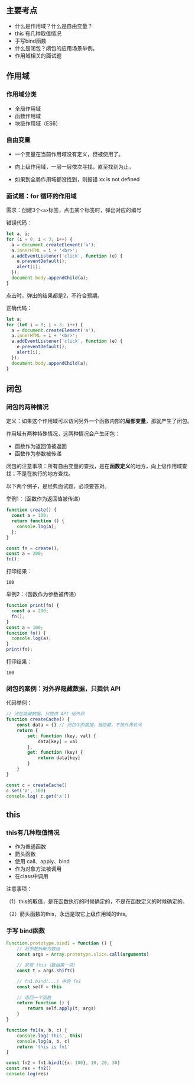 ## 主要考点

- 什么是作用域？什么是自由变量？
- this 有几种取值情况
- 手写bind函数
- 什么是闭包？闭包的应用场景举例。
- 作用域相关的面试题

## 作用域

### 作用域分类

- 全局作用域
- 函数作用域
- 块级作用域（ES6）

### 自由变量

- 一个变量在当前作用域没有定义，但被使用了。

- 向上级作用域，一层一层依次寻找，直至找到为止。

- 如果到全局作用域都没找到，则报错 xx is not defined



### 面试题：for 循环的作用域

需求：创建3个`<a>`标签，点击某个标签时，弹出对应的编号

错误代码：

```js
let a, i;
for (i = 0; i < 3; i++) {
  a = document.createElement('a');
  a.innerHTML = i + '<br>';
  a.addEventListener('click', function (e) {
    e.preventDefault();
    alert(i);
  });
  document.body.appendChild(a);
}
```

点击时，弹出的结果都是2，不符合预期。

正确代码：

```js
let a;
for (let i = 0; i < 3; i++) {
  a = document.createElement('a');
  a.innerHTML = i + '<br>';
  a.addEventListener('click', function (e) {
    e.preventDefault();
    alert(i);
  });
  document.body.appendChild(a);
}
```





## 闭包

### 闭包的两种情况

定义：如果这个作用域可以访问另外一个函数内部的**局部变量**，那就产生了闭包。

作用域有两种特殊情况，这两种情况会产生闭包：

- 函数作为返回值被返回
- 函数作为参数被传递

闭包的注意事项：所有自由变量的查找，是在**函数定义**的地方，向上级作用域查找；不是在执行的地方查找。

以下两个例子，是经典面试题，必须要答对。

举例1：（函数作为返回值被传递）

```js
function create() {
  const a = 100;
  return function () {
    console.log(a);
  };
}

const fn = create();
const a = 200;
fn(); 
```

打印结果：

```
100
```

举例2：（函数作为参数被传递）

```js
function print(fn) {
  const a = 200;
  fn();
}
const a = 100;
function fn() {
  console.log(a);
}
print(fn);
```

打印结果：

```
100
```

### 闭包的案例：对外界隐藏数据，只提供 API

代码举例：

```js
// 闭包隐藏数据，只提供 API 给外界
function createCache() {
    const data = {} // 闭包中的数据，被隐藏，不被外界访问
    return {
        set: function (key, val) {
            data[key] = val
        },
        get: function (key) {
            return data[key]
        }
    }
}

const c = createCache()
c.set('a', 100)
console.log( c.get('a'))
```



## this

### this有几种取值情况

- 作为普通函数
- 箭头函数
- 使用 call、apply、bind
- 作为对象方法被调用
- 在class中调用

注意事项：

（1）this的取值，是在函数执行的时候确定的，不是在函数定义的时候确定的。

（2）箭头函数的this，永远是取它上级作用域的this。

### 手写 bind函数

```js
Function.prototype.bind1 = function () {
    // 将参数拆解为数组
    const args = Array.prototype.slice.call(arguments)

    // 获取 this（数组第一项）
    const t = args.shift()

    // fn1.bind(...) 中的 fn1
    const self = this

    // 返回一个函数
    return function () {
        return self.apply(t, args)
    }
}

function fn1(a, b, c) {
    console.log('this', this)
    console.log(a, b, c)
    return 'this is fn1'
}

const fn2 = fn1.bind1({x: 100}, 10, 20, 30)
const res = fn2()
console.log(res)
```

